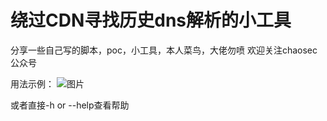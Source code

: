 # 绕过CDN寻找历史dns解析的小工具
分享一些自己写的脚本，poc，小工具，本人菜鸟，大佬勿喷
欢迎关注chaosec公众号

用法示例：
![图片](https://user-images.githubusercontent.com/75511051/124437036-37c80900-dda9-11eb-83be-8f7b62ab5b82.png)

或者直接-h or --help查看帮助
